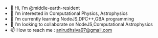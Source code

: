 - 👋 Hi, I’m @middle-earth-resident
- 👀 I’m interested in Computational Physics, Astrophysics
- 🌱 I’m currently learning NodeJS,DPC++,GBA programming
- 💞️ I’m looking to collaborate on NodeJS,Computational Astrophysics
- 📫 How to reach me : anirudhsiva97@gmail.com

<!---
middle-earth-resident/middle-earth-resident is a ✨ special ✨ repository because its `README.md` (this file) appears on your GitHub profile.
You can click the Preview link to take a look at your changes.
--->
